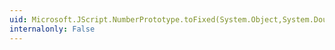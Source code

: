 ```yaml
---
uid: Microsoft.JScript.NumberPrototype.toFixed(System.Object,System.Double)
internalonly: False
---
```


